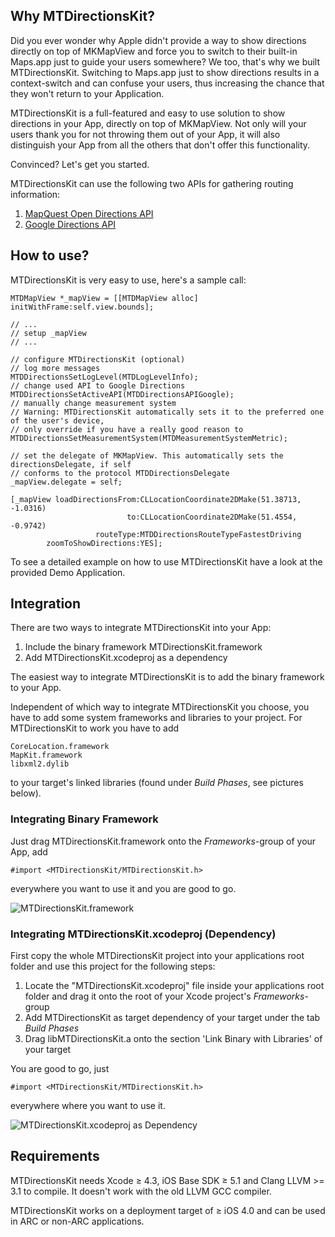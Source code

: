 ## Why MTDirectionsKit?

Did you ever wonder why Apple didn't provide a way to show directions directly on top of MKMapView and force you to switch
to their built-in Maps.app just to guide your users somewhere? We too, that's why we built MTDirectionsKit.
Switching to Maps.app just to show directions results in a context-switch and can confuse your users, thus increasing the
chance that they won't return to your Application.

MTDirectionsKit is a full-featured and easy to use solution to show directions in your App, directly on top of MKMapView.
Not only will your users thank you for not throwing them out of your App, it will also distinguish your App from all the 
others that don't offer this functionality.

Convinced? Let's get you started.

MTDirectionsKit can use the following two APIs for gathering routing information:

1. [MapQuest Open Directions API](http://open.mapquestapi.com/directions/)
2. [Google Directions API](https://developers.google.com/maps/documentation/directions/)

## How to use?

MTDirectionsKit is very easy to use, here's a sample call:

    MTDMapView *_mapView = [[MTDMapView alloc] initWithFrame:self.view.bounds];
    
    // ...
    // setup _mapView
    // ...
    
    // configure MTDirectionsKit (optional)
    // log more messages
    MTDDirectionsSetLogLevel(MTDLogLevelInfo);
    // change used API to Google Directions
    MTDDirectionsSetActiveAPI(MTDDirectionsAPIGoogle);
    // manually change measurement system 
    // Warning: MTDirectionsKit automatically sets it to the preferred one of the user's device,
    // only override if you have a really good reason to
    MTDDirectionsSetMeasurementSystem(MTDMeasurementSystemMetric);
    
    // set the delegate of MKMapView. This automatically sets the directionsDelegate, if self
    // conforms to the protocol MTDDirectionsDelegate
    _mapView.delegate = self;
    
    [_mapView loadDirectionsFrom:CLLocationCoordinate2DMake(51.38713, -1.0316)
                              to:CLLocationCoordinate2DMake(51.4554, -0.9742)
                       routeType:MTDDirectionsRouteTypeFastestDriving
            zoomToShowDirections:YES];
            
To see a detailed example on how to use MTDirectionsKit have a look at the provided Demo Application.

## Integration

There are two ways to integrate MTDirectionsKit into your App: 

 1. Include the binary framework MTDirectionsKit.framework
 2. Add MTDirectionsKit.xcodeproj as a dependency

The easiest way to integrate MTDirectionsKit is to add the binary framework to your App. 

Independent of which way to integrate MTDirectionsKit you choose, you have to add some system frameworks and libraries to your project. 
For MTDirectionsKit to work you have to add 

    CoreLocation.framework
    MapKit.framework
    libxml2.dylib

to your target's linked libraries (found under *Build Phases*, see pictures below).

### Integrating Binary Framework

Just drag MTDirectionsKit.framework onto the *Frameworks*-group of your App, add

    #import <MTDirectionsKit/MTDirectionsKit.h>

everywhere you want to use it and you are good to go.

![MTDirectionsKit.framework](http://f.cl.ly/items/3x0F1L400f3r1T142p14/MTDirectionsKit_Framework.png "Binary Framework")

### Integrating MTDirectionsKit.xcodeproj (Dependency)

First copy the whole MTDirectionsKit project into your applications root folder and use this project for the following steps:

1. Locate the "MTDirectionsKit.xcodeproj" file inside your applications root folder and drag it onto the root of your Xcode project's *Frameworks*-group
2. Add MTDirectionsKit as target dependency of your target under the tab *Build Phases*
3. Drag libMTDirectionsKit.a onto the section 'Link Binary with Libraries' of your target

You are good to go, just 

    #import <MTDirectionsKit/MTDirectionsKit.h>

everywhere where you want to use it.

![MTDirectionsKit.xcodeproj as Dependency](http://f.cl.ly/items/3D40042w200D0a3u0h0R/MTDirectionsKit_Dependency.png "Dependency")

## Requirements

MTDirectionsKit needs Xcode ≥ 4.3, iOS Base SDK ≥ 5.1 and Clang LLVM >= 3.1 to compile. It doesn't work with the old LLVM GCC compiler.

MTDirectionsKit works on a deployment target of ≥ iOS 4.0 and can be used in ARC or non-ARC applications.
